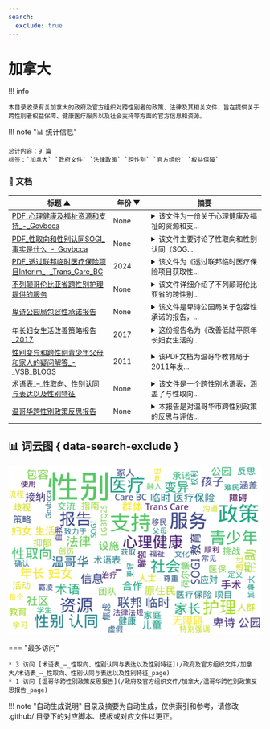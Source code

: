 ```yaml
---
search:
  exclude: true
---
```


# 加拿大


!!! info

    本目录收录有关加拿大的政府及官方组织对跨性别者的政策、法律及其相关文件，旨在提供关于跨性别者权益保障、健康医疗服务以及社会支持等方面的官方信息和资源。



!!! note "📊 统计信息"

    总计内容：9 篇
    标签：`加拿大` `政府文件` `法律政策` `跨性别` `官方组织` `权益保障`



### 📄 文档

<table>
<thead><tr>
<th style="width: 40%" data-sortable="true" data-sort-direction="asc" data-sort-type="text">标题 ▲</th>
<th style="width: 15%" data-sortable="true" data-sort-direction="desc" data-sort-type="year">年份 ▼</th>
<th style="width: 45%">摘要</th>
</tr></thead>
<tbody>
<tr data-name="PDF_心理健康及福祉资源和支持_-_Govbcca" data-year="None" data-date="2024-11-07 20:05:11">
                <td><a href="PDF_心理健康及福祉资源和支持_-_Govbcca_page" class="md-button">PDF_心理健康及福祉资源和支持_-_Govbcca</a></td>
                <td class="year-cell">None</td>
                <td class="description-cell"><details markdown>
                    <summary>该文件为一份关于心理健康及福祉的资源和支...</summary>
                    <div class="description">
                        该文件为一份关于心理健康及福祉的资源和支持指南，旨在为儿童和青少年提供相关信息和支持，以应对常见的心理健康挑战。文件内容集中于不同人群（包括LGBTQ2S+人群和原住民群体）所面临的心理健康问题，提供多种资源和服务供青少年及其家长使用。文件中提到的资源包括心理健康服务中心、网络支持、热线服务及应对青少年焦虑和抑郁的具体方法和建议。特定章节详细介绍了心理健康的相关挑战，如焦虑、抑郁和神经多样性等，并提供了应对这些挑战的实用策略。该指南还讨论了饮食和身体活动对心理健康的影响，以及针对那些经历自我伤害和创伤的人所能获得的支持和资源。
                        <br>年份：None
                        <br>收录日期：2024-11-07 20:05:11
                    </div>
                </details></td>
            </tr>
<tr data-name="PDF_性取向和性别认同SOGI_事实是什么_-_Govbcca" data-year="None" data-date="2024-11-07 20:04:49">
                <td><a href="PDF_性取向和性别认同SOGI_事实是什么_-_Govbcca_page" class="md-button">PDF_性取向和性别认同SOGI_事实是什么_-_Govbcca</a></td>
                <td class="year-cell">None</td>
                <td class="description-cell"><details markdown>
                    <summary>该文件主要讨论了性取向和性别认同（SOG...</summary>
                    <div class="description">
                        该文件主要讨论了性取向和性别认同（SOGI）在教育中的重要性，致力于消除关于SOGI包容教育的虚假信息。文件强调了实施SOGI教育的原因，包括防止霸凌和为学生提供一个包容的学习环境。它详细介绍了SOGI教育的目标是让每个学生都能感受到安全和归属，进而提高他们的学习表现和幸福感。同时，文件中列出了几个常见误解并逐一进行了澄清，比如SOGI教育并不是强迫孩子改变性别，而是创造一个包容的环境来反对任何形式的歧视和霸凌。文件还提到SOGI教育不会剥夺家长了解孩子所学内容的权利，家长仍然可以与教师交流沟通。
                        <br>年份：None
                        <br>收录日期：2024-11-07 20:04:49
                    </div>
                </details></td>
            </tr>
<tr data-name="PDF_透过联邦临时医疗保险项目Interim_-_Trans_Care_BC" data-year="2024" data-date="2024-11-07 19:57:50">
                <td><a href="PDF_透过联邦临时医疗保险项目Interim_-_Trans_Care_BC_page" class="md-button">PDF_透过联邦临时医疗保险项目Interim_-_Trans_Care_BC</a></td>
                <td class="year-cell">2024</td>
                <td class="description-cell"><details markdown>
                    <summary>该文件为《透过联邦临时医疗保险项目获取性...</summary>
                    <div class="description">
                        该文件为《透过联邦临时医疗保险项目获取性别肯定护理》的指南，介绍了加拿大联邦临时医疗保险项目（IFHP）对新移民、难民和寻求庇护者提供的医疗保障，特别是针对性别肯定医疗的相关内容。文件详细说明了联邦临时医保提供的基本保障服务，包括全科医生和专科医生如何提供荷尔蒙治疗、手术评估和处方荷尔蒙。特别强调了联邦临时医保对性别肯定手术的保障限制，以及申请资格和流程。文件中提及如何通过Trans Care BC获得支持，以及面对可能的医疗费用问题时应采取的步骤，帮助跨性别人士在加拿大顺利获得所需的医疗服务。
                        <br>年份：2024
                        <br>收录日期：2024-11-07 19:57:50
                    </div>
                </details></td>
            </tr>
<tr data-name="不列颠哥伦比亚省跨性别护理提供的服务" data-year="None" data-date="2024-11-02 02:45:13">
                <td><a href="不列颠哥伦比亚省跨性别护理提供的服务_page" class="md-button">不列颠哥伦比亚省跨性别护理提供的服务</a></td>
                <td class="year-cell">None</td>
                <td class="description-cell"><details markdown>
                    <summary>该文件详细介绍了不列颠哥伦比亚省的跨性别...</summary>
                    <div class="description">
                        该文件详细介绍了不列颠哥伦比亚省的跨性别护理提供的服务，着重于帮助双灵、跨性别以及性别非二元人士获取适合他们的医疗和护理方案。文中提到，该护理导航团队提供多种服务，包括帮助用户寻找健康保健资源，探索各种就医选择和流程，以及提供性别肯定医疗护理的信息。服务对象涵盖了各个年龄段的人群，包括青少年、成人和儿童，以及他们的看护人、伴侣和亲友。文中还指出，服务团队与其他服务人员合作，以推广以就医者为中心的性别肯定护理最佳实践。该文件体现了对提供公平、无障碍护理的承诺，并强调采用“反压迫”与“创伤知情”的方法，以人为本的原则。
                        <br>年份：None
                        <br>收录日期：2024-11-02 02:45:13
                    </div>
                </details></td>
            </tr>
<tr data-name="卑诗公园局包容性承诺报告" data-year="None" data-date="2024-11-23 04:23:32">
                <td><a href="卑诗公园局包容性承诺报告_page" class="md-button">卑诗公园局包容性承诺报告</a></td>
                <td class="year-cell">None</td>
                <td class="description-cell"><details markdown>
                    <summary>该文件是卑诗公园局关于包容性承诺的报告，...</summary>
                    <div class="description">
                        该文件是卑诗公园局关于包容性承诺的报告，内容旨在展示卑诗省在保护区和公园内所作的努力，确保每个游客都能感到欢迎并能够顺利使用公园设施。文件首先明确了卑诗省内的省级公园和保护区的重要性，以及这些区域的多样性和原住民文化背景。包括政府官员的致辞，强调了包容性和无障碍设施的重要性，以确保所有人，无论身心能力或身份如何，都可以在公园中受到尊重并有意义地进行活动。文件详细列出了卑诗公园局的愿景，包括将包容性原则融入到政策和实践中，强调与社区组织的合作，借此征求反馈并加强对重要议题的意识。同时，本报告还提出了具体措施，例如无障碍设施的建设、数字服务的优化、与社区的合作计划，以及生态系统保护与利用的结合。卑诗公园局正在不断致力于消除各种障碍，确保所有人能享受到自然带来的益处。
                        <br>年份：None
                        <br>收录日期：2024-11-23 04:23:32
                    </div>
                </details></td>
            </tr>
<tr data-name="年长妇女生活改善策略报告_2017" data-year="2017" data-date="2024-11-23 05:37:00">
                <td><a href="年长妇女生活改善策略报告_2017_page" class="md-button">年长妇女生活改善策略报告_2017</a></td>
                <td class="year-cell">2017</td>
                <td class="description-cell"><details markdown>
                    <summary>这份报告名为《改善低陆平原年长妇女生活的...</summary>
                    <div class="description">
                        这份报告名为《改善低陆平原年长妇女生活的主要法律、政策及服务提供策略》，旨在探讨并提出改善年长妇女生活质素的相关法律及社会政策。从2014年至2016年，通过在温哥华低陆平原的14个咨询活动，研究团队收集了162位年长妇女的经验，值得注意的是，这些妇女中包括了被政治边缘化的群体，如残疾妇女和原住民妇女。报告总结了影响年长妇女生活的主要障碍，包括贫穷、各种形式的歧视、取得医疗和家居支援的难度以及暴力与虐待的经历。
                        <br>年份：2017
                        <br>收录日期：2024-11-23 05:37:00
                    </div>
                </details></td>
            </tr>
<tr data-name="性别变异和跨性别青少年父母和家人的疑问解答_-_VSB_BLOGS" data-year="2011" data-date="2024-11-02 02:33:36">
                <td><a href="性别变异和跨性别青少年父母和家人的疑问解答_-_VSB_BLOGS_page" class="md-button">性别变异和跨性别青少年父母和家人的疑问解答_-_VSB_BLOGS</a></td>
                <td class="year-cell">2011</td>
                <td class="description-cell"><details markdown>
                    <summary>该PDF文档为温哥华教育局于2011年发...</summary>
                    <div class="description">
                        该PDF文档为温哥华教育局于2011年发布的《性别变异和跨性别青少年父母和家人的疑问解答》小册子，旨在为跨性别和性别变异青少年的家长及家庭成员提供支持和指导。文件内容包括如何识别性别变异儿童的行为、家长如何支持孩子发展健康自我形象、如何处理社区与家族的不同观点和接纳等多方面的信息。文中提供了对常见问题的解答，例如如何处理孩子的性别认同、该如何给与积极支持、家人如何在社会上维护跨性别孩子的权利等。小册子还特别强调了家庭接纳的重要性，以及社会对性别变异青少年的期望与压力。文件还包含一些词汇表，帮助家长理解相关的性别和性倾向术语，以便于更好地进行交流和沟通。文中还推荐了一些相关支持资源，帮助家庭找到必要的外部支持。
                        <br>年份：2011
                        <br>收录日期：2024-11-02 02:33:36
                    </div>
                </details></td>
            </tr>
<tr data-name="术语表_–_性取向、性别认同与表达以及性别特征" data-year="None" data-date="2024-11-02 02:37:56">
                <td><a href="术语表_–_性取向、性别认同与表达以及性别特征_page" class="md-button">术语表_–_性取向、性别认同与表达以及性别特征</a></td>
                <td class="year-cell">None</td>
                <td class="description-cell"><details markdown>
                    <summary>该文件是一个跨性别术语表，涵盖了与性取向...</summary>
                    <div class="description">
                        该文件是一个跨性别术语表，涵盖了与性取向、性别认同、性别表达及性别特征相关的多个术语。内容包括这些术语的英文、法文和中文对照，提供了清晰的定义和术语解释，便利于跨性别人士及其支持者更好地理解和交流。例如，术语如 "性别焦虑症"、"性别确认手术"、"无性恋"、"双性人" 等都有详尽的定义。此资料旨在增加对性别及性取向多样性的认识与理解，帮助推广对性别少数群体的尊重与包容。术语表的内容对于从事相关领域研究的学者、法律及社工专业人士以及普通公众都有重要的参考价值，为相关政策的制订与实施提供了基础。
                        <br>年份：None
                        <br>收录日期：2024-11-02 02:37:56
                    </div>
                </details></td>
            </tr>
<tr data-name="温哥华跨性别政策反思报告" data-year="None" data-date="2024-11-23 06:26:53">
                <td><a href="温哥华跨性别政策反思报告_page" class="md-button">温哥华跨性别政策反思报告</a></td>
                <td class="year-cell">None</td>
                <td class="description-cell"><details markdown>
                    <summary>本报告是对温哥华市跨性别政策的反思与评估...</summary>
                    <div class="description">
                        本报告是对温哥华市跨性别政策的反思与评估，旨在分析当前政策的实施效果及其对跨性别群体的影响。文件详细列出了温哥华市在实践中遇到的问题，包括政策实施的不足之处、跨性别个体在获得医疗和社会支持方面的障碍，以及政策如何未能全面反映跨性别者的实际需要。报告中还涵盖了对相关法律法规的分析，以及如何在政策制定中融入跨性别者的意见和建议。通过对各项措施的实证研究，报告为改善跨性别者的生活状况、提升政策的有效性提供了切实的建议和对策。
                        <br>年份：None
                        <br>收录日期：2024-11-23 06:26:53
                    </div>
                </details></td>
            </tr>
</tbody>
</table>


## 📊 词云图 { data-search-exclude }

![词云图](abstracts_wordcloud.png)


<script>
const sortFunctions = {
    year: (a, b, direction) => {
        a = a === '未知' ? '0000' : a;
        b = b === '未知' ? '0000' : b;
        return direction === 'desc' ? b.localeCompare(a) : a.localeCompare(b);
    },
    count: (a, b, direction) => {
        const aNum = parseInt(a.match(/\d+/)?.[0] || '0');
        const bNum = parseInt(b.match(/\d+/)?.[0] || '0');
        return direction === 'desc' ? bNum - aNum : aNum - bNum;
    },
    text: (a, b, direction) => {
        return direction === 'desc' 
            ? b.localeCompare(a, 'zh-CN') 
            : a.localeCompare(b, 'zh-CN');
    }
};

document.addEventListener('DOMContentLoaded', function() {
    document.querySelectorAll('th[data-sortable="true"]').forEach(th => {
        th.style.cursor = 'pointer';
        th.addEventListener('click', () => sortTable(th));
        
        if (th.getAttribute('data-sort-direction')) {
            sortTable(th, true);
        }
    });
});

function sortTable(th, isInitial = false) {
    const table = th.closest('table');
    const tbody = table.querySelector('tbody');
    const colIndex = Array.from(th.parentNode.children).indexOf(th);
    
    // Store original rows with their sort values
    const rowsWithValues = Array.from(tbody.querySelectorAll('tr')).map(row => ({
        element: row,
        value: row.children[colIndex].textContent.trim(),
        html: row.innerHTML
    }));
    
    // Toggle or set initial sort direction
    const currentDirection = th.getAttribute('data-sort-direction');
    const direction = isInitial ? currentDirection : (currentDirection === 'desc' ? 'asc' : 'desc');
    
    // Update sort indicators
    th.closest('tr').querySelectorAll('th').forEach(header => {
        if (header !== th) {
            header.textContent = header.textContent.replace(/ [▼▲]$/, '');
            header.removeAttribute('data-sort-direction');
        }
    });
    
    th.textContent = th.textContent.replace(/ [▼▲]$/, '') + (direction === 'desc' ? ' ▼' : ' ▲');
    th.setAttribute('data-sort-direction', direction);
    
    // Get sort function based on column type
    const sortType = th.getAttribute('data-sort-type') || 'text';
    const sortFn = sortFunctions[sortType] || sortFunctions.text;
    
    // Sort rows
    rowsWithValues.sort((a, b) => sortFn(a.value, b.value, direction));
    
    // Clear and rebuild tbody
    tbody.innerHTML = '';
    rowsWithValues.forEach(row => {
        const tr = document.createElement('tr');
        tr.innerHTML = row.html;
        tbody.appendChild(tr);
    });
}

</script>
 

<div class="grid" markdown>

=== "最多访问"

    * 3 访问 [术语表_–_性取向、性别认同与表达以及性别特征](/政府及官方组织文件/加拿大/术语表_–_性取向、性别认同与表达以及性别特征_page)
    * 1 访问 [温哥华跨性别政策反思报告](/政府及官方组织文件/加拿大/温哥华跨性别政策反思报告_page)



</div>


!!! note "自动生成说明"
    目录及摘要为自动生成，仅供索引和参考，请修改 .github/ 目录下的对应脚本、模板或对应文件以更正。
